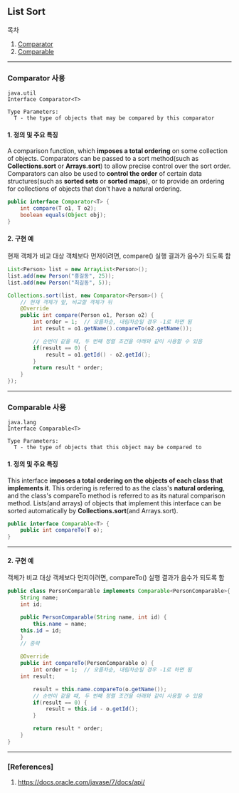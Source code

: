 ## List Sort

목차

1. [Comparator](#comparator-사용)
1. [Comparable](#comparable-사용)

* * *

### Comparator 사용

```
java.util
Interface Comparator<T>

Type Parameters:
  T - the type of objects that may be compared by this comparator
```

#### 1. 정의 및 주요 특징

A comparison function, which **imposes a total ordering** on some collection of objects. Comparators can be passed to a sort method(such as **Collections.sort** or **Arrays.sort**) to allow precise control over the sort order. Comparators can also be used to **control the order** of certain data structures(such as **sorted sets** or **sorted maps**), or to provide an ordering for collections of objects that don't have a natural ordering.

```java
public interface Comparator<T> {
    int compare(T o1, T o2);
    boolean equals(Object obj);
}
```

#### 2. 구현 예

현재 객체가 비교 대상 객체보다 먼저이려면, compare() 실행 결과가 음수가 되도록 함

```java
List<Person> list = new ArrayList<Person>();
list.add(new Person("홍길동", 25));
list.add(new Person("최길동", 5));

Collections.sort(list, new Comparator<Person>() {
    // 현재 객체가 앞, 비교할 객체가 뒤
    @Override
    public int compare(Person o1, Person o2) {
        int order = 1;	// 오름차순, 내림차순일 경우 -1로 하면 됨
        int result = o1.getName().compareTo(o2.getName());

        // 순번이 같을 때, 두 번째 정렬 조건을 아래와 같이 사용할 수 있음
        if(result == 0) {
            result = o1.getId() - o2.getId();
        }
        return result * order;
    }
});
```

***

### Comparable 사용

```
java.lang
Interface Comparable<T>

Type Parameters:
  T - the type of objects that this object may be compared to
```

#### 1. 정의 및 주요 특징

This interface **imposes a total ordering on the objects of each class that implements it**. This ordering is referred to as the class's **natural ordering**, and the class's compareTo method is referred to as its natural comparison method. Lists(and arrays) of objects that implement this interface can be sorted automatically by **Collections.sort**(and Arrays.sort).


```java
public interface Comparable<T> {
    public int compareTo(T o);
}
```

***

#### 2. 구현 예

객체가 비교 대상 객체보다 먼저이려면, compareTo() 실행 결과가 음수가 되도록 함

```java
public class PersonComparable implements Comparable<PersonComparable>{
    String name;
    int id;

    public PersonComparable(String name, int id) {
        this.name = name;
	this.id = id;
    }
    // 중략

    @Override
    public int compareTo(PersonComparable o) {
        int order = 1;  // 오름차순, 내림차순일 경우 -1로 하면 됨
	int result;

        result = this.name.compareTo(o.getName());
        // 순번이 같을 때, 두 번째 정렬 조건을 아래와 같이 사용할 수 있음
        if(result == 0) {
            result = this.id - o.getId();
        }

        return result * order;
    }
}
```

***

### [References]
1. <https://docs.oracle.com/javase/7/docs/api/>
